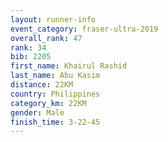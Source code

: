 ```yaml
---
layout: runner-info 
event_category: fraser-ultra-2019 
overall_rank: 47
rank: 34
bib: 2205
first_name: Khairul Rashid
last_name: Abu Kasim
distance: 22KM
country: Philippines
category_km: 22KM
gender: Male
finish_time: 3-22-45
---
```

